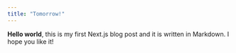```yaml
---
title: "Tomorrow!"
---
```


**Hello world**, this is my first Next.js blog post and it is written in Markdown.
I hope you like it!
